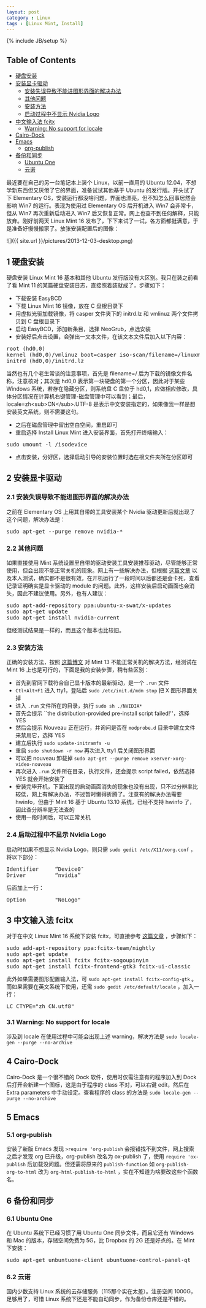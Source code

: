 ```yaml
---
layout: post
category : Linux
tags : [Linux Mint, Install]
---
```

{% include JB/setup %}

<div id="table-of-contents">
<h2>Table of Contents</h2>
<div id="text-table-of-contents">
<ul>
<li><a href="#sec-1">硬盘安装</a></li>
<li><a href="#sec-2">安装显卡驱动</a>
<ul>
<li><a href="#sec-2-1">安装失误导致不能进图形界面的解决办法</a></li>
<li><a href="#sec-2-2">其他问题</a></li>
<li><a href="#sec-2-3">安装方法</a></li>
<li><a href="#sec-2-4">启动过程中不显示 Nvidia Logo</a></li>
</ul>
</li>
<li><a href="#sec-3">中文输入法 fcitx</a>
<ul>
<li><a href="#sec-3-1">Warning: No support for locale</a></li>
</ul>
</li>
<li><a href="#sec-4">Cairo-Dock</a></li>
<li><a href="#sec-5">Emacs</a>
<ul>
<li><a href="#sec-5-1">org-publish</a></li>
</ul>
</li>
<li><a href="#sec-6">备份和同步</a>
<ul>
<li><a href="#sec-6-1">Ubuntu One</a></li>
<li><a href="#sec-6-2">云诺</a></li>
</ul>
</li>
</ul>
</div>
</div>

<p>
最近要在自己的另一台笔记本上装个 Linux，以前一直用的 Ubuntu 12.04，不想学新东西但又厌倦了它的界面，准备试试其他基于 Ubuntu 的发行版。开头试了下 Elementary OS，安装运行都没啥问题，界面也漂亮，但不知怎么回事居然会影响 Win7 的运行。表现为使用过 Elementary OS 后开机进入 Win7 会非常卡，但从 Win7 再次重新启动进入 Win7 后又恢复正常。网上也查不到任何解释，只能放弃。刚好前两天 Linux Mint 16 发布了，下下来试了一试，各方面都挺满意，于是准备好慢慢搬家了。放张安装配置后的图像：
</p>

![]({{ site.url }}/pictures/2013-12-03-desktop.png)

<div id="outline-container-sec-1" class="outline-2">
<h2 id="sec-1"><span class="section-number-2">1</span> 硬盘安装</h2>
<div class="outline-text-2" id="text-1">
<p>
硬盘安装 Linux Mint 16 基本和其他 Ubuntu 发行版没有大区别。我只在装之前看了看 Mint 11 的某篇硬盘安装日志，直接照着装就成了，步骤如下：
</p>
<ul class="org-ul">
<li>下载安装 EasyBCD
</li>
<li>下载 Linux Mint 16 镜像，放在 C 盘根目录下
</li>
<li>用虚拟光驱加载镜像，将 casper 文件夹下的 initrd.lz 和 vmlinuz 两个文件拷贝到 C 盘根目录下
</li>
<li>启动 EasyBCD，添加新条目，选择 NeoGrub，点选安装
</li>
<li>安装好后点击设置，会弹出一文本文件，在该文本文件后加入以下内容：
</li>
</ul>
<div class="org-src-container">

<pre class="src src-text">root (hd0,0)
kernel (hd0,0)/vmlinuz boot=casper iso-scan/filename=/linuxmint-16-cinnamon-dvd-64bit.iso ro quiet splash locale=zh_CN.UTF-8
initrd (hd0,0)/initrd.lz
</pre>
</div>
<p>
当然也有几个老生常谈的注意事项，首先是 filename=/ 后为下载的镜像文件名称，注意核对；其次是 hd0,0 表示第一块硬盘的第一个分区，因此对于某些 Windows 系统，若存在隐藏分区，则系统盘 C 盘位于 hd0,1，应做相应修改，具体分区情况在计算机右键管理-磁盘管理中可以看到；最后，locale=zh&lt;sub&gt;CN&lt;/sub&gt;.UTF-8 是表示中文安装指定的，如果像我一样是想安装英文系统，则不需要这句。
</p>
<ul class="org-ul">
<li>之后在磁盘管理中留出空白空间，重启即可
</li>
<li>重启选择 Install Linux Mint 进入安装界面，首先打开终端输入：
</li>
</ul>
<div class="org-src-container">

<pre class="src src-text">sudo umount -l /isodevice
</pre>
</div>
<ul class="org-ul">
<li>点击安装，分好区，选择启动引导的安装位置时选在根文件夹所在分区即可
</li>
</ul>
</div>
</div>
<div id="outline-container-sec-2" class="outline-2">
<h2 id="sec-2"><span class="section-number-2">2</span> 安装显卡驱动</h2>
<div class="outline-text-2" id="text-2">
</div><div id="outline-container-sec-2-1" class="outline-3">
<h3 id="sec-2-1"><span class="section-number-3">2.1</span> 安装失误导致不能进图形界面的解决办法</h3>
<div class="outline-text-3" id="text-2-1">
<p>
之前在 Elementary OS 上用其自带的工具安装某个 Nvidia 驱动更新后就出现了这个问题，解决办法是：
</p>
<div class="org-src-container">

<pre class="src src-text">sudo apt-get --purge remove nvidia-*
</pre>
</div>
</div>
</div>

<div id="outline-container-sec-2-2" class="outline-3">
<h3 id="sec-2-2"><span class="section-number-3">2.2</span> 其他问题</h3>
<div class="outline-text-3" id="text-2-2">
<p>
如果直接使用 Mint 系统设置里自带的驱动安装工具安装推荐驱动，尽管能够正常使用，但会出现不能正常关机的现象。网上有一些解决办法，但根据 <a href="http://devblog.alexsapps.com/2013/01/solution-ubuntumint-linux-doesnt-shut.html">这篇文章</a> 以及本人测试，确实都不是很有效，在开机运行了一段时间以后都还是会卡死，查看记录证明确实是显卡驱动的 module 的问题。此外，这样安装后启动画面也会消失，因此不建议使用。另外，也有人建议：
</p>
<div class="org-src-container">

<pre class="src src-text">sudo apt-add-repository ppa:ubuntu-x-swat/x-updates
sudo apt-get update
sudo apt-get install nvidia-current
</pre>
</div>
<p>
但经测试结果是一样的，而且这个版本也比较旧。
</p>
</div>
</div>

<div id="outline-container-sec-2-3" class="outline-3">
<h3 id="sec-2-3"><span class="section-number-3">2.3</span> 安装方法</h3>
<div class="outline-text-3" id="text-2-3">
<p>
正确的安装方法，按照 <a href="http://www.cnblogs.com/raymon/archive/2012/06/29/2570253.html">这篇博文</a> 对 Mint 13 不能正常关机的解决方法，经测试在 Mint 16 上也是可行的，下面是我的安装步骤，稍有些区别：
</p>
<ul class="org-ul">
<li>首先到官网下载符合自己显卡版本的最新驱动，是一个 <code>.run</code> 文件
</li>
<li><code>Ctl+Alt+F1</code> 进入 tty1，登陆后 <code>sudo /etc/init.d/mdm stop</code> 把 X 图形界面关掉
</li>
<li>进入 <code>.run</code> 文件所在的目录，执行 <code>sudo sh ./NVIDIA*</code>
</li>
<li>首先会提示 ``the distribution-provided pre-install script failed!''，选择 YES
</li>
<li>然后会提示 Nouveau 正在运行，并询问是否在 <code>modprobe.d</code> 目录中建立文件来禁用它，选择 YES
</li>
<li>建立后执行 <code>sudo update-initramfs -u</code>
</li>
<li>重启 <code>sudo shutdown -r now</code> 再次进入 tty1 后关闭图形界面
</li>
<li>可以把 nouveau 卸载掉 <code>sudo apt-get --purge remove xserver-xorg-video-nouveau</code>
</li>
<li>再次进入 <code>.run</code> 文件所在目录，执行文件，还会提示 script failed，依然选择 YES 就会开始安装了
</li>
<li>安装完毕开机，下面出现的启动画面消失的现象也没有出现，只不过分辨率比较低，网上有解决办法，不过暂时懒得折腾了。注意有的解决办法需要 hwinfo，但由于 Mint 16 基于 Ubuntu 13.10 系统，已经不支持 hwinfo 了，因此查分辨率是无法查的
</li>
<li>使用一段时间后，可以正常关机
</li>
</ul>
</div>
</div>

<div id="outline-container-sec-2-4" class="outline-3">
<h3 id="sec-2-4"><span class="section-number-3">2.4</span> 启动过程中不显示 Nvidia Logo</h3>
<div class="outline-text-3" id="text-2-4">
<p>
启动时如果不想显示 Nvidia Logo，则只需 <code>sudo gedit /etc/X11/xorg.conf</code> ，将以下部分：
</p>
<div class="org-src-container">

<pre class="src src-text">Identifier     “Device0″
Driver         “nvidia”
</pre>
</div>
<p>
后面加上一行：
</p>
<div class="org-src-container">

<pre class="src src-text">Option         "NoLogo"
</pre>
</div>
</div>
</div>
</div>

<div id="outline-container-sec-3" class="outline-2">
<h2 id="sec-3"><span class="section-number-2">3</span> 中文输入法 fcitx</h2>
<div class="outline-text-2" id="text-3">
<p>
对于在中文 Linux Mint 16 系统下安装 fcitx，可直接参考 <a href="http://www.mintos.org/config/mint-16-skills.html">这篇文章</a> ，步骤如下：
</p>
<div class="org-src-container">

<pre class="src src-text">sudo add-apt-repository ppa:fcitx-team/nightly
sudo apt-get update
sudo apt-get install fcitx fcitx-sogoupinyin
sudo apt-get install fcitx-frontend-gtk3 fcitx-ui-classic
</pre>
</div>
<p>
此外如果需要图形配置输入法，可 <code>sudo apt-get install fcitx-config-gtk</code> 。而如果需要在英文系统下使用，还需 <code>sudo gedit /etc/default/locale</code> ，加入一行：
</p>
<div class="org-src-container">

<pre class="src src-tex">LC_CTYPE="zh_CN.utf8"
</pre>
</div>
</div>
<div id="outline-container-sec-3-1" class="outline-3">
<h3 id="sec-3-1"><span class="section-number-3">3.1</span> Warning: No support for locale</h3>
<div class="outline-text-3" id="text-3-1">
<p>
涉及到 locale 在使用过程中可能会出现上述 warning，解决方法是 <code>sudo locale-gen --purge --no-archive</code>
</p>
</div>
</div>
</div>

<div id="outline-container-sec-4" class="outline-2">
<h2 id="sec-4"><span class="section-number-2">4</span> Cairo-Dock</h2>
<div class="outline-text-2" id="text-4">
<p>
Cairo-Dock 是一个很不错的 Dock 软件，使用时仅需注意有的程序加入到 Dock 后打开会新建一个图标，这是由于程序的 class 不对，可以右键 edit，然后在 Extra parameters 中手动设定。查看程序的 class 的方法是 <code>sudo locale-gen --purge --no-archive</code>
</p>
</div>
</div>

<div id="outline-container-sec-5" class="outline-2">
<h2 id="sec-5"><span class="section-number-2">5</span> Emacs</h2>
<div class="outline-text-2" id="text-5">
</div><div id="outline-container-sec-5-1" class="outline-3">
<h3 id="sec-5-1"><span class="section-number-3">5.1</span> org-publish</h3>
<div class="outline-text-3" id="text-5-1">
<p>
安装了新版 Emacs 发现 <code>&gt;require 'org-publish</code> 会报错找不到文件，网上搜索之后才发现 org 已升级，org-publish 改名为 ox-publish 了，使用 <code>require 'ox-publish</code> 后加载没问题。但还需将原来的 <code>publish-function</code> 如 <code>org-publish-org-to-html</code>
改为 <code>org-html-publish-to-html</code> ，实在不知道为啥要改这些个函数名。
</p>
</div>
</div>
</div>

<div id="outline-container-sec-6" class="outline-2">
<h2 id="sec-6"><span class="section-number-2">6</span> 备份和同步</h2>
<div class="outline-text-2" id="text-6">
</div><div id="outline-container-sec-6-1" class="outline-3">
<h3 id="sec-6-1"><span class="section-number-3">6.1</span> Ubuntu One</h3>
<div class="outline-text-3" id="text-6-1">
<p>
在 Ubuntu 系统下已经习惯了用 Ubuntu One 同步文件，而且它还有 Windows 和 Mac 的版本，存储空间免费为 5G，比 Dropbox 的 2G 还是好点的。在 Mint 下安装：
</p>
<div class="org-src-container">

<pre class="src src-text">sudo apt-get unbuntuone-client ubuntuone-control-panel-qt
</pre>
</div>
</div>
</div>

<div id="outline-container-sec-6-2" class="outline-3">
<h3 id="sec-6-2"><span class="section-number-3">6.2</span> 云诺</h3>
<div class="outline-text-3" id="text-6-2">
<p>
国内少数支持 Linux 系统的云存储服务（115那个实在太差）。注册空间 1000G，足够用了，可惜 Linux 系统下还是不能自动同步，作为备份仓库还是不错的。</p>
</div>
</div>
</div>
